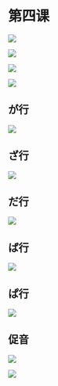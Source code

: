 # 第四课
![](_v_images/_1526279928_23598.png)

![](_v_images/_1526280007_26102.png)

![](_v_images/_1526280018_32082.png)

![](_v_images/_1526280398_17554.png)

## が行
![](_v_images/_1526281500_1160.png)

## ざ行
![](_v_images/_1526281569_2678.png)

## だ行
![](_v_images/_1526282019_21097.png)

## ば行
![](_v_images/_1526282099_11211.png)

## ぱ行
![](_v_images/_1526282183_4263.png)

## 促音
![](_v_images/_1526282230_16632.png)

![](_v_images/_1526282264_15751.png)




